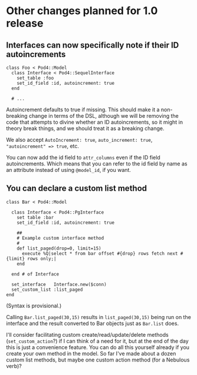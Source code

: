 Other changes planned for 1.0 release
=====================================

Interfaces can now specifically note if their ID autoincrements
---------------------------------------------------------------

```
class Foo < Pod4::Model
  class Interface < Pod4::SequelInterface
    set_table :foo
    set_id_field :id, autoincrement: true
  end
  
  # ...
```

Autoincrement defaults to true if missing. This should make it a non-breaking change in terms of
the DSL, although we will be removing the code that attempts to divine whether an ID autoincrements,
so it might in theory break things, and we should treat it as a breaking change.

We also accept `AutoIncrement: true`, `auto_increment: true`, `"autoincrement" => true`, etc.

You can now add the id field to `attr_columns` even if the ID field autoincrements. Which means
that you can refer to the id field by name as an attribute instead of using `@model_id`, if you
want.


You can declare a custom list method
------------------------------------

```
class Bar < Pod4::Model

  class Interface < Pod4::PgInterface
    set table :bar
    set_id_field :id, autoincrement: true

    ##
    # Example custom interface method
    #
    def list_paged(drop=0, limit=15)
      execute %Q|select * from bar offset #{drop} rows fetch next #{limit} rows only;|
    end

  end # of Interface

  set_interface   Interface.new($conn)
  set_custom_list :list_paged
end
```

(Syntax is provisional.)

Calling `Bar.list_paged(30,15)` results in `list_paged(30,15)` being run on the interface and the
result converted to Bar objects just as `Bar.list` does.

I'll consider facilitating custom create/read/update/delete methods (`set_custom_action`?) if I can
think of a need for it, but at the end of the day this is just a convenience feature. You can do
all this yourself already if you create your own method in the model. So far I've made about a
dozen custom list methods, but maybe one custom action method (for a Nebulous verb)? 

